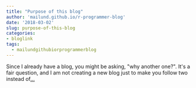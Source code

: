 ```yaml
---
title: "Purpose of this blog"
author: 'mailund.github.io/r-programmer-blog'
date: '2018-03-02'
slug: purpose-of-this-blog
categories:
- bloglink
tags:
  - mailundgithubiorprogrammerblog
---
```


Since I already have a blog, you might be asking, "why another one?". It's a fair question, and I am not creating a new blog just to make you follow two instead of[... <i class="fas fa-external-link-alt"></i>](https://mailund.github.io/r-programmer-blog/2018/03/02/purpose-of-this-blog/)

